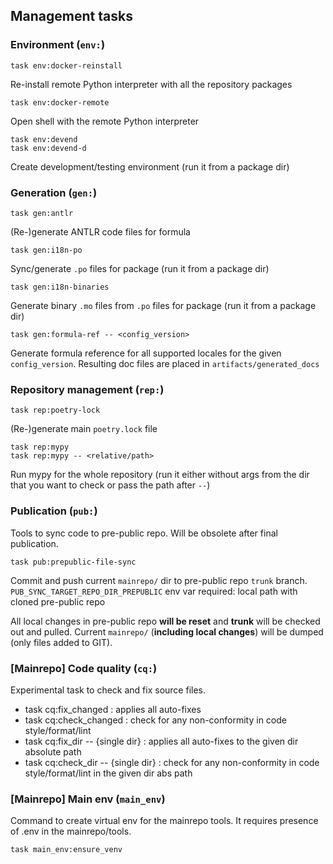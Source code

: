 ## Management tasks

### Environment (`env:`)

```
task env:docker-reinstall
```
Re-install remote Python interpreter with all the repository packages

```
task env:docker-remote
```
Open shell with the remote Python interpreter

```
task env:devend
task env:devend-d
```
Create development/testing environment (run it from a package dir)


### Generation (`gen:`)

```
task gen:antlr
```
(Re-)generate ANTLR code files for formula

```
task gen:i18n-po
```
Sync/generate `.po` files for package (run it from a package dir)

```
task gen:i18n-binaries
```
Generate binary `.mo` files from `.po` files for package (run it from a package dir)

```
task gen:formula-ref -- <config_version>
```
Generate formula reference for all supported locales for the given `config_version`.
Resulting doc files are placed in `artifacts/generated_docs`


### Repository management (`rep:`)

```
task rep:poetry-lock
```
(Re-)generate main `poetry.lock` file


```
task rep:mypy
task rep:mypy -- <relative/path>
```
Run mypy for the whole repository
(run it either without args from the dir that you want to check or pass the path after `--`)


### Publication (`pub:`)

Tools to sync code to pre-public repo. Will be obsolete after final publication.

```
task pub:prepublic-file-sync
```
Commit and push current `mainrepo/` dir to pre-public repo `trunk` branch.
`PUB_SYNC_TARGET_REPO_DIR_PREPUBLIC` env var required: local path with cloned pre-public repo

All local changes in pre-public repo **will be reset** and **trunk** will be checked out and pulled.
Current `mainrepo/` (**including local changes**) will be dumped (only files added to GIT).


### [Mainrepo] Code quality (`cq:`)

Experimental task to check and fix source files. 
- task cq:fix_changed : applies all auto-fixes
- task cq:check_changed : check for any non-conformity in code style/format/lint
- task cq:fix_dir -- {single dir} : applies all auto-fixes to the given dir absolute path
- task cq:check_dir -- {single dir} : check for any non-conformity in code style/format/lint in the given dir abs path

### [Mainrepo] Main env (`main_env`)

Command to create virtual env for the mainrepo tools. It requires presence of .env in the mainrepo/tools.
```
task main_env:ensure_venv
```
